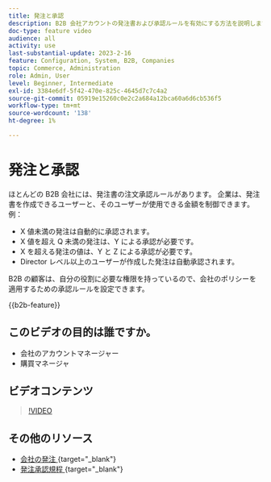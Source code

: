 ```yaml
---
title: 発注と承認
description: B2B 会社アカウントの発注書および承認ルールを有効にする方法を説明します。
doc-type: feature video
audience: all
activity: use
last-substantial-update: 2023-2-16
feature: Configuration, System, B2B, Companies
topic: Commerce, Administration
role: Admin, User
level: Beginner, Intermediate
exl-id: 3384e6df-5f42-470e-825c-4645d7c7c4a2
source-git-commit: 05919e15260c0e2c2a684a12bca60a6d6cb536f5
workflow-type: tm+mt
source-wordcount: '138'
ht-degree: 1%

---
```


# 発注と承認

ほとんどの B2B 会社には、発注書の注文承認ルールがあります。 企業は、発注書を作成できるユーザーと、そのユーザーが使用できる金額を制御できます。 例：

- X 値未満の発注は自動的に承認されます。
- X 値を超え Q 未満の発注は、Y による承認が必要です。
- X を超える発注の値は、Y と Z による承認が必要です。
- Director レベル以上のユーザーが作成した発注は自動承認されます。

B2B の顧客は、自分の役割に必要な権限を持っているので、会社のポリシーを適用するための承認ルールを設定できます。

{{b2b-feature}}

## このビデオの目的は誰ですか。

- 会社のアカウントマネージャー
- 購買マネージャ

## ビデオコンテンツ

>[!VIDEO](https://video.tv.adobe.com/v/3410767?quality=12&learn=on&captions=jpn)

## その他のリソース

- [&#x200B; 会社の発注 &#x200B;](https://experienceleague.adobe.com/docs/commerce-admin/b2b/purchase-orders/purchase-order-flow.html?lang=ja){target="_blank"}
- [&#x200B; 発注承認規程 &#x200B;](https://experienceleague.adobe.com/docs/commerce-admin/b2b/purchase-orders/account-dashboard-approval-rules.html?lang=ja){target="_blank"}
